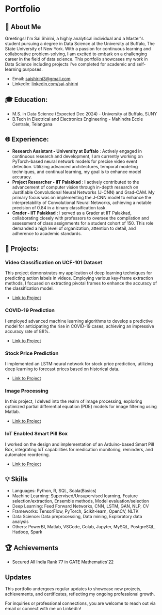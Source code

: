 # Portfolio

## 👋 About Me
Greetings! I'm Sai Shirini, a highly analytical individual and a Master's student pursuing a degree in Data Science at the University at Buffalo, The State University of New York. With a passion for continuous learning and collaborative problem-solving, I am excited to embark on a challenging career in the field of data science. This portfolio showcases my work in Data Science including projects I've completed for academic and self-learning purposes. 

- Email: saishirini3@gmail.com
- LinkedIn: [linkedin.com/sai-shirini](https://www.linkedin.com/in/sai-shirini-ba329b189/)

## 🎓 Education:
- M.S. in Data Science (Expected Dec 2024) - University at Buffalo, SUNY
- B.Tech in Electrical and Electronics Engineering - Mahindra Ecole Centrale, Telangana

## 🌐 Experience:
- **Research Assistant - University at Buffalo** : Actively engaged in continuous research and development, I am currently working on PyTorch-based neural network models for precise video event detection. Utilizing advanced architectures, temporal modeling techniques, and continual learning, my goal is to enhance model accuracy. 
- **Project Researcher - IIT Palakkad** : I actively contributed to the advancement of computer vision through in-depth research on Justifiable Convolutional Neural Networks (J-CNN) and Grad-CAM. My primary focus was on implementing the J-CNN model to enhance the interpretability of Convolutional Neural Networks, achieving a notable precision of 0.84 in a binary classification task.
- **Grader - IIT Palakkad** : I served as a Grader at IIT Palakkad, collaborating closely with professors to oversee the compilation and assessment of class assignments for a student cohort of 150. This role demanded a high level of organization, attention to detail, and adherence to academic standards.

## 🔧 Projects:

### Video Classification on UCF-101 Dataset

This project demonstrates my application of deep learning techniques for predicting action labels in videos. Employing various key-frame extraction methods, I focused on extracting pivotal frames to enhance the accuracy of the classification model.

- [Link to Project](https://github.com/SaiShirini3/Video-Classification-using-UCF-101-Dataset.git)


### COVID-19 Prediction 

I employed advanced machine learning algorithms to develop a predictive model for anticipating the rise in COVID-19 cases, achieving an impressive accuracy rate of 88%.

- [Link to Project](https://github.com/SaiShirini3/Covid-19-Death-Prediction.git)

### Stock Price Prediction 

I implemented an LSTM neural network for stock price prediction, utilizing deep learning to forecast prices based on historical data.

- [Link to Project]()


### Image Processing

In this project, I delved into the realm of image processing, exploring optimized partial differential equation (PDE) models for image filtering using Matlab.

- [Link to Project](provide-link)

### IoT Enabled Smart Pill Box 

I worked on the design and implementation of an Arduino-based Smart Pill Box, integrating IoT capabilities for medication monitoring, reminders, and automated reordering.

- [Link to Project](provide-link)

## 💡 Skills
- Languages: Python, R, SQL, Scala(Basics)
- Machine Learning: Supervised/Unsupervised learning, Feature selection/extraction, Ensemble methods, Model evaluation/selection
- Deep Learning: Feed Forward Networks, CNN, LSTM, GAN, NLP, CV
- Frameworks: TensorFlow, PyTorch, Scikit-learn, OpenCV, NLTK
- Data Science: Data preprocessing, Data mining, Exploratory data analysis
- Others: PowerBI, Matlab, VSCode, Colab, Jupyter, MySQL, PostgreSQL, Hadoop, Spark

## 🏆 Achievements
- Secured All India Rank 77 in GATE Mathematics'22

## Updates
This portfolio undergoes regular updates to showcase new projects, achievements, and certificates, reflecting my ongoing professional growth.

For inquiries or professional connections, you are welcome to reach out via email or connect with me on LinkedIn!

